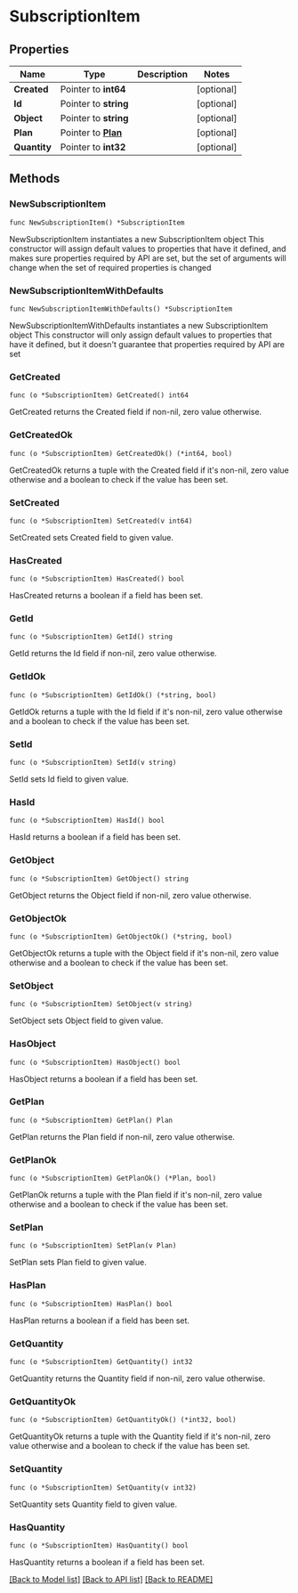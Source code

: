 # SubscriptionItem

## Properties

Name | Type | Description | Notes
------------ | ------------- | ------------- | -------------
**Created** | Pointer to **int64** |  | [optional] 
**Id** | Pointer to **string** |  | [optional] 
**Object** | Pointer to **string** |  | [optional] 
**Plan** | Pointer to [**Plan**](Plan.md) |  | [optional] 
**Quantity** | Pointer to **int32** |  | [optional] 

## Methods

### NewSubscriptionItem

`func NewSubscriptionItem() *SubscriptionItem`

NewSubscriptionItem instantiates a new SubscriptionItem object
This constructor will assign default values to properties that have it defined,
and makes sure properties required by API are set, but the set of arguments
will change when the set of required properties is changed

### NewSubscriptionItemWithDefaults

`func NewSubscriptionItemWithDefaults() *SubscriptionItem`

NewSubscriptionItemWithDefaults instantiates a new SubscriptionItem object
This constructor will only assign default values to properties that have it defined,
but it doesn't guarantee that properties required by API are set

### GetCreated

`func (o *SubscriptionItem) GetCreated() int64`

GetCreated returns the Created field if non-nil, zero value otherwise.

### GetCreatedOk

`func (o *SubscriptionItem) GetCreatedOk() (*int64, bool)`

GetCreatedOk returns a tuple with the Created field if it's non-nil, zero value otherwise
and a boolean to check if the value has been set.

### SetCreated

`func (o *SubscriptionItem) SetCreated(v int64)`

SetCreated sets Created field to given value.

### HasCreated

`func (o *SubscriptionItem) HasCreated() bool`

HasCreated returns a boolean if a field has been set.

### GetId

`func (o *SubscriptionItem) GetId() string`

GetId returns the Id field if non-nil, zero value otherwise.

### GetIdOk

`func (o *SubscriptionItem) GetIdOk() (*string, bool)`

GetIdOk returns a tuple with the Id field if it's non-nil, zero value otherwise
and a boolean to check if the value has been set.

### SetId

`func (o *SubscriptionItem) SetId(v string)`

SetId sets Id field to given value.

### HasId

`func (o *SubscriptionItem) HasId() bool`

HasId returns a boolean if a field has been set.

### GetObject

`func (o *SubscriptionItem) GetObject() string`

GetObject returns the Object field if non-nil, zero value otherwise.

### GetObjectOk

`func (o *SubscriptionItem) GetObjectOk() (*string, bool)`

GetObjectOk returns a tuple with the Object field if it's non-nil, zero value otherwise
and a boolean to check if the value has been set.

### SetObject

`func (o *SubscriptionItem) SetObject(v string)`

SetObject sets Object field to given value.

### HasObject

`func (o *SubscriptionItem) HasObject() bool`

HasObject returns a boolean if a field has been set.

### GetPlan

`func (o *SubscriptionItem) GetPlan() Plan`

GetPlan returns the Plan field if non-nil, zero value otherwise.

### GetPlanOk

`func (o *SubscriptionItem) GetPlanOk() (*Plan, bool)`

GetPlanOk returns a tuple with the Plan field if it's non-nil, zero value otherwise
and a boolean to check if the value has been set.

### SetPlan

`func (o *SubscriptionItem) SetPlan(v Plan)`

SetPlan sets Plan field to given value.

### HasPlan

`func (o *SubscriptionItem) HasPlan() bool`

HasPlan returns a boolean if a field has been set.

### GetQuantity

`func (o *SubscriptionItem) GetQuantity() int32`

GetQuantity returns the Quantity field if non-nil, zero value otherwise.

### GetQuantityOk

`func (o *SubscriptionItem) GetQuantityOk() (*int32, bool)`

GetQuantityOk returns a tuple with the Quantity field if it's non-nil, zero value otherwise
and a boolean to check if the value has been set.

### SetQuantity

`func (o *SubscriptionItem) SetQuantity(v int32)`

SetQuantity sets Quantity field to given value.

### HasQuantity

`func (o *SubscriptionItem) HasQuantity() bool`

HasQuantity returns a boolean if a field has been set.


[[Back to Model list]](../README.md#documentation-for-models) [[Back to API list]](../README.md#documentation-for-api-endpoints) [[Back to README]](../README.md)


